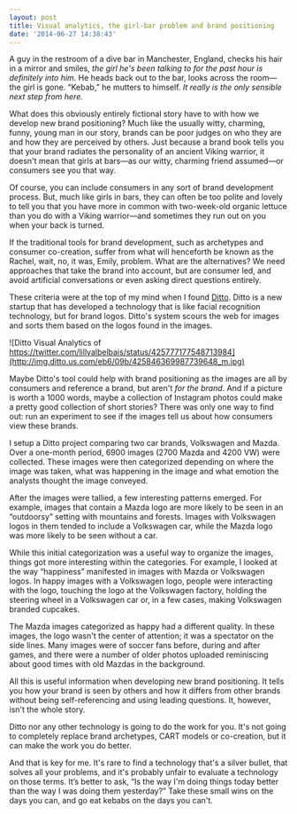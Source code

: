 ```yaml
---
layout: post
title: Visual analytics, the girl-bar problem and brand positioning
date: '2014-06-27 14:38:43'
---
```


A guy in the restroom of a dive bar in Manchester, England, checks his hair in a mirror and smiles, *the girl he's been talking to for the past hour is definitely into him.* He heads back out to the bar, looks across the room—the girl is gone. “Kebab,” he mutters to himself. *It really is the only sensible next step from here.*

What does this obviously entirely fictional story have to with how we develop new brand positioning? Much like the usually witty, charming, funny, young man in our story, brands can be poor judges on who they are and how they are perceived by others. Just because a brand book tells you that your brand radiates the personality of an ancient Viking warrior, it doesn't mean that girls at bars—as our witty, charming friend assumed—or consumers see you that way. 

Of course, you can include consumers in any sort of brand development process. But, much like girls in bars, they can often be too polite and lovely to tell you that you have more in common with two-week-old organic lettuce than you do with a Viking warrior—and sometimes they run out on you when your back is turned.

If the traditional tools for brand development, such as archetypes and consumer co-creation, suffer from what will henceforth be known as the Rachel, wait, no, it was, Emily, problem. What are the alternatives? We need approaches that take the brand into account, but are consumer led, and avoid artificial conversations or even asking direct questions entirely.

These criteria were at the top of my mind when I found [Ditto](http://ditto.us.com/). Ditto is a new startup that has developed a technology that is like facial recognition technology, but for brand logos. Ditto's system scours the web for images and sorts them based on the logos found in the images. 

![Ditto Visual Analytics of https://twitter.com/lillyalbelbais/status/425777177548713984](http://img.ditto.us.com/eb6/09b/425846369987739648_m.jpg) 

Maybe Ditto's tool could help with brand positioning as the images are all by consumers and reference a brand, but aren't *for the brand*. And if a picture is worth a 1000 words, maybe a collection of Instagram photos could make a pretty good collection of short stories? There was only one way to find out: run an experiment to see if the images tell us about how consumers view these brands.

I setup a Ditto project comparing two car brands, Volkswagen and Mazda. Over a one-month period, 6900 images (2700 Mazda and 4200 VW) were collected. These images were then categorized depending on where the image was taken, what was happening in the image and what emotion the analysts thought the image conveyed. 

After the images were tallied, a few interesting patterns emerged. For example, images that contain a Mazda logo are more likely to be seen in an “outdoorsy” setting with mountains and forests. Images with Volkswagen logos in them tended to include a Volkswagen car, while the Mazda logo was more likely to be seen without a car. 

While this initial categorization was a useful way to organize the images, things got more interesting within the categories. For example, I looked at the way “happiness” manifested in images with Mazda or Volkswagen logos. In happy images with a Volkswagen logo, people were interacting with the logo, touching the logo at the Volkswagen factory, holding the steering wheel in a Volkswagen car or, in a few cases, making Volkswagen branded cupcakes. 

The Mazda images categorized as happy had a different quality. In these images, the logo wasn't the center of attention; it was a spectator on the side lines. Many images were of soccer fans before, during and after games, and there were a number of older photos uploaded reminiscing about good times with old Mazdas in the background.

All this is useful information when developing new brand positioning. It tells you how your brand is seen by others and how it differs from other brands without being self-referencing and using leading questions. It, however, isn't the whole story. 

Ditto nor any other technology is going to do the work for you. It's not going to completely replace brand archetypes, CART models or co-creation, but it can make the work you do better. 

And that is key for me. It's rare to find a technology that's a silver bullet, that solves all your problems, and it's probably unfair to evaluate a technology on those terms. It’s better to ask, “Is the way I'm doing things today better than the way I was doing them yesterday?” Take these small wins on the days you can, and go eat kebabs on the days you can't. 